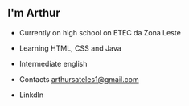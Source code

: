 ## I'm Arthur


- Currently on high school on ETEC da Zona Leste
- Learning HTML, CSS and Java
- Intermediate english

- Contacts arthursateles1@gmail.com
- LinkdIn 

